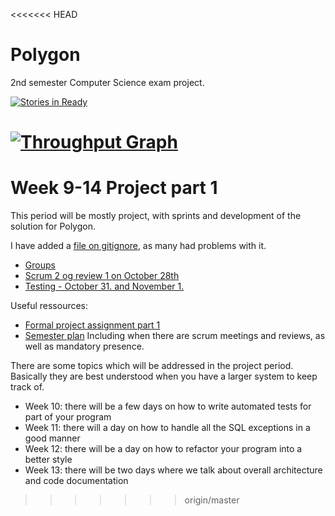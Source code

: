 <<<<<<< HEAD
# Polygon
2nd semester Computer Science exam project.

[![Stories in Ready](https://badge.waffle.io/Bearukun/Polygon.png?label=ready&title=Ready)](http://waffle.io/Bearukun/Polygon)


[![Throughput Graph](https://graphs.waffle.io/Bearukun/Polygon/throughput.svg)](https://waffle.io/Bearukun/Polygon/metrics/throughput)
=======
# Week 9-14 Project part 1
This period will be mostly project, with sprints and development of the solution for Polygon.

I have added a [file on gitignore](gitignore.md), as many had problems with it.


- [Groups](groups.md)
- [Scrum 2 og review 1 on October 28th](scrumrev2.md)
- [Testing - October 31. and November 1.](testing.md)

Useful ressources:

- [Formal project assignment part 1](https://github.com/CphBusCosSem2/week9-14-Project-part-1/blob/master/Project%20Assignment%20Part%201%20fall%202016.md)
- [Semester plan](https://docs.google.com/spreadsheets/d/1zSEZmKhArmABz01OYuT6r_hhprzMmqxqNV_IkqIMocY/edit?pref=2&pli=1#gid=0) Including when there are scrum meetings and reviews, as well as mandatory presence.

There are some topics which will be addressed in the project period. Basically they are best understood when you have a larger system to keep track of.

- Week 10: there will be a few days on how to write automated tests for part of your program
- Week 11: there will a day on how to handle all the SQL exceptions in a good manner
- Week 12: there will be a day on how to refactor your program into a better style
- Week 13: there will be two days where we talk about overall architecture and code documentation
>>>>>>> origin/master
